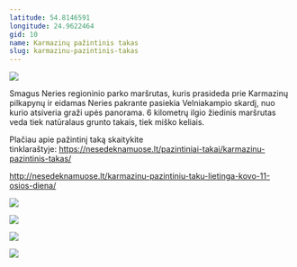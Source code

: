 ```yaml
---
latitude: 54.8146591
longitude: 24.9622464
gid: 10
name: Karmazinų pažintinis takas
slug: karmazinu-pazintinis-takas
---
```

![](https://doc-0c-ag-mymaps.googleusercontent.com/untrusted/hostedimage/ihucu48q9m5s1hftel5u85tfdc/e764olgmckfnnqthc1a820en7c/1641717000000/-WPmm_dsOCr8C_2Ftfdhs7CzXYdOD0wc/*/6AIsG_vZC7B0m9yvnXI7qDPGAogsJnlr-IsmvYMrXpsT8uPwMpS-3ZzCk_YklpLVMMC1J2l7hGwGb92s-Y-BKmfQt4HoPMIhvCPstaMLOyw2z5yWPboJXG1y7xQIgsinqJi_msz2ULiHroPKj95oE2StpvpLsZanOmUoLfMLEGI9Pd0SEZ2iMqUrgROFu2hETIQ?session=0&fife)  
  
Smagus Neries regioninio parko maršrutas, kuris prasideda prie Karmazinų pilkapynų ir eidamas Neries pakrante pasiekia Velniakampio skardį, nuo kurio atsiveria graži upės panorama. 6 kilometrų ilgio žiedinis maršrutas veda tiek natūralaus grunto takais, tiek miško keliais.  
  
Plačiau apie pažintinį taką skaitykite tinklaraštyje: https://nesedeknamuose.lt/pazintiniai-takai/karmazinu-pazintinis-takas/  
  
http://nesedeknamuose.lt/karmazinu-pazintiniu-taku-lietinga-kovo-11-osios-diena/  
  
![](https://doc-00-ag-mymaps.googleusercontent.com/untrusted/hostedimage/ihucu48q9m5s1hftel5u85tfdc/68lt4oj0cv78jb1b25hhhdifas/1641717000000/-WPmm_dsOCr8C_2Ftfdhs7CzXYdOD0wc/*/6AIsG_vZjlozsZolIfq_B58wkPc805CVlH8LAuWmBNX17PFCjewPJEey1cKwN4g0NDZsIpTbIEc_LBdny-UfgvhdnFI9Ewcj5J_HLC3fgFlLWv46dn-m3KUFXwWYEHpdERkzbFCkeE7B8kcIAxUTAtQIH1rEJW4awyjWLAz-vY6TxLm_-QowQFCCMEFf_hMbbIQ?session=0&fife)  
  
![](https://doc-0o-ag-mymaps.googleusercontent.com/untrusted/hostedimage/ihucu48q9m5s1hftel5u85tfdc/h69i7m1i63t1ho4c9d0qma86kk/1641717000000/-WPmm_dsOCr8C_2Ftfdhs7CzXYdOD0wc/*/6AIsG_vbctkxDHFw7CD9X5-G2rBdWV5-6btPfHO51tX1pTCc--BjbJ3PvhTK6iQV0vLL9Ap0DWEirqS0Ig6UNbUPN3-J8mGdH4ojmmb97xi7Y2t693mGT7x7YRtICHCQtJ9N_ZW9FgaNZVF2cEAxZEaEaNmgEofIEW0INCWEMHVuV938rf4mKJAJGPjZNd_vCcQ?session=0&fife)  
  
![](https://doc-14-ag-mymaps.googleusercontent.com/untrusted/hostedimage/ihucu48q9m5s1hftel5u85tfdc/ia3o4u0noptgsdik51g3g6kog4/1641717000000/-WPmm_dsOCr8C_2Ftfdhs7CzXYdOD0wc/*/6AIsG_vYa3Da0zxgFj2BlbGdPixAZYOPd8ZkjHFebsOosHIkUhn8fwhtl33Q_SwtNZRVdAAaf1gpLrPitVXR02zR5IE9JqizQDbRlfcLzIGFKSqVPw7G2_vz66LAnZlL1wqVVegMKNA3khwSvhale6fE94b2Q5e8de0dL-QW-3RH8Fc40IZ43FcjmfkRjnIwLmQ?session=0&fife)  
  
![](https://doc-04-ag-mymaps.googleusercontent.com/untrusted/hostedimage/ihucu48q9m5s1hftel5u85tfdc/03bjk07mndev46m9gad8qd8tg0/1641717000000/-WPmm_dsOCr8C_2Ftfdhs7CzXYdOD0wc/*/6AIsG_vbDy5dJ8mPpCNqUcxPOnSz347G4AIGp129xKbwTw8YQ5u_2OUFGGxWlDyhpAI2Hf_1GgFszeo7nKl6oaXZvMQrczhLyyWDsc_6rowI9bWiTX7XkLBp3OXEHy1C8r7VTwffkJGWUbA0EeAZghA1jjgEU3v8PwDGKRlboFJsP_mSAcjYKv_JUAJEWagOitw?session=0&fife)
